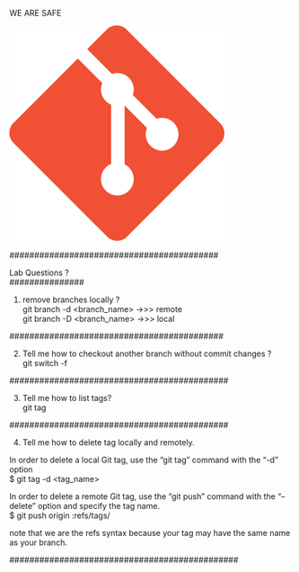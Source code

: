 WE ARE SAFE 

![Alt text](https://github.com/samy-soliman/Devops-ITI-collab/blob/main/Git-Icon-1788C.png)

########################################## <br />

Lab Questions ?<br />
###############<br />

1) remove branches locally ?<br />
git branch -d <branch_name>  ->>> remote <br />
git branch -D <branch_name>  ->>> local <br />

########################################### <br />

2) Tell me how to checkout another branch without commit changes ? <br />
git switch -f <branch-name> <br />

############################################ <br />

3) Tell me how to list tags? <br />
git tag <br />

############################################

4) Tell me how to delete tag locally and remotely.<br />

In order to delete a local Git tag, use the “git tag” command with the “-d” option<br />
$ git tag -d <tag_name><br />

In order to delete a remote Git tag, use the “git push” command with the “–delete” option and specify the tag name.<br />
$ git push origin :refs/tags/<tag><br />

note that we are the refs syntax because  your tag may have the same name as your branch.<br />

############################################## <br />